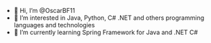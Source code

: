 - 👋 Hi, I’m @OscarBF11
- 👀 I’m interested in Java, Python, C# .NET and others programming languages and technologies
- 🌱 I’m currently learning Spring Framework for Java and .NET C#
<!--- - 💞️ I’m looking to collaborate on ...
Projects, intensive bootcamp and new programming languages
- 📫 How to reach me ...
https://www.linkedin.com/in/oscarbf/

OscarBF11/OscarBF11 is a ✨ special ✨ repository because its `README.md` (this file) appears on your GitHub profile.
You can click the Preview link to take a look at your changes.
--->
